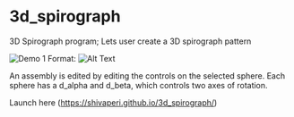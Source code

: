 # 3d_spirograph
3D Spirograph program; Lets user create a 3D spirograph pattern

![Demo 1](https://github.com/shivaPeri/3d_spirograph/blob/master/examples/3d_spirograph_demo.gif)
Format: ![Alt Text](url)

An assembly is edited by editing the controls on the selected sphere.
Each sphere has a d_alpha and d_beta, which controls two axes of rotation.

Launch here (https://shivaperi.github.io/3d_spirograph/)
